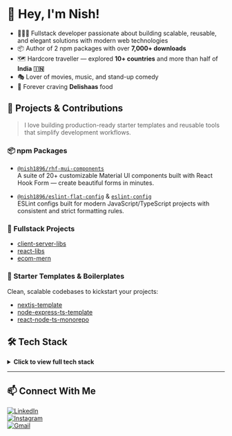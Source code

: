 
# 👋 Hey, I'm Nish!

- 👨🏻‍💻 Fullstack developer passionate about building scalable, reusable, and elegant solutions with modern web technologies  
- 📦 Author of 2 npm packages with over **7,000+ downloads**  
- 🗺️ Hardcore traveller — explored **10+ countries** and more than half of **India 🇮🇳**  
- 🎭 Lover of movies, music, and stand-up comedy  
- 🍕 Forever craving **Delishaas** food


## 🔧 Projects & Contributions

> I love building production-ready starter templates and reusable tools that simplify development workflows.

### 📦 npm Packages
- [`@nish1896/rhf-mui-components`](https://www.npmjs.com/package/@nish1896/rhf-mui-components)  
  A suite of 20+ customizable Material UI components built with React Hook Form — create beautiful forms in minutes.

- [`@nish1896/eslint-flat-config`](https://www.npmjs.com/package/@nish1896/eslint-flat-config) & [`eslint-config`](https://www.npmjs.com/package/@nish1896/eslint-config)  
  ESLint configs built for modern JavaScript/TypeScript projects with consistent and strict formatting rules.

### 🧩 Fullstack Projects

- [client-server-libs](https://github.com/nishkohli96/client-server-libs)
- [react-libs](https://github.com/nishkohli96/react-libs)  
- [ecom-mern](https://github.com/nishkohli96/ecom-mern)

  
### 🧰 Starter Templates & Boilerplates
Clean, scalable codebases to kickstart your projects:
- [nextjs-template](https://github.com/nishkohli96/nextjs-template)  
- [node-express-ts-template](https://github.com/nishkohli96/node-express-ts-template)  
- [react-node-ts-monorepo](https://github.com/nishkohli96/react-node-ts-monorepo)

## 🛠 Tech Stack

<details>
  <summary><strong>Click to view full tech stack</strong></summary>

### 💻 Languages  
![JavaScript](https://img.shields.io/badge/-JavaScript-F7DF1E?logo=javascript&logoColor=black&style=for-the-badge)
![TypeScript](https://img.shields.io/badge/-TypeScript-3178C6?logo=typescript&logoColor=white&style=for-the-badge)

### 🔧 Backend  
![Node.js](https://img.shields.io/badge/-Node.js-339933?logo=node.js&logoColor=white&style=for-the-badge)
![Express](https://img.shields.io/badge/-Express.js-000?logo=express&logoColor=white&style=for-the-badge)
![NestJS](https://img.shields.io/badge/-NestJS-E0234E?logo=nestjs&logoColor=white&style=for-the-badge)
![Fastify](https://img.shields.io/badge/-Fastify-000?logo=fastify&logoColor=white&style=for-the-badge)
![Jest](https://img.shields.io/badge/-Jest-C21325?logo=jest&logoColor=white&style=for-the-badge)
![Swagger](https://img.shields.io/badge/-Swagger-85EA2D?logo=swagger&logoColor=black&style=for-the-badge)

### 🌐 Frontend  
![React](https://img.shields.io/badge/-React-20232A?logo=react&logoColor=61DAFB&style=for-the-badge)
![Next.js](https://img.shields.io/badge/-Next.js-000?logo=next.js&logoColor=white&style=for-the-badge)
![Vite](https://img.shields.io/badge/-Vite-646CFF?logo=vite&logoColor=white&style=for-the-badge)
![Material UI](https://img.shields.io/badge/-Material_UI-007FFF?logo=mui&logoColor=white&style=for-the-badge)
![Tailwind CSS](https://img.shields.io/badge/-Tailwind_CSS-38B2AC?logo=tailwind-css&logoColor=white&style=for-the-badge)
![Bootstrap](https://img.shields.io/badge/-Bootstrap-7952B3?logo=bootstrap&logoColor=white&style=for-the-badge)
![Docusaurus](https://img.shields.io/badge/-Docusaurus-263238?logo=docusaurus&logoColor=white&style=for-the-badge)

### 📚 State & APIs  
![Redux](https://img.shields.io/badge/-Redux-764ABC?logo=redux&logoColor=white&style=for-the-badge)
![MobX](https://img.shields.io/badge/-MobX-FF9955?logo=mobx&logoColor=white&style=for-the-badge)
![GraphQL](https://img.shields.io/badge/-GraphQL-E10098?logo=graphql&logoColor=white&style=for-the-badge)
![Socket.IO](https://img.shields.io/badge/-Socket.IO-010101?logo=socket.io&logoColor=white&style=for-the-badge)
![Algolia](https://img.shields.io/badge/-Algolia-5468FF?logo=algolia&logoColor=white&style=for-the-badge)

### 🗃️ Databases  
![MongoDB](https://img.shields.io/badge/-MongoDB-47A248?logo=mongodb&logoColor=white&style=for-the-badge)
![PostgreSQL](https://img.shields.io/badge/-PostgreSQL-4169E1?logo=postgresql&logoColor=white&style=for-the-badge)
![MySQL](https://img.shields.io/badge/-MySQL-4479A1?logo=mysql&logoColor=white&style=for-the-badge)
![Redis](https://img.shields.io/badge/-Redis-DC382D?logo=redis&logoColor=white&style=for-the-badge)

### ✨ Code Quality  
![ESLint](https://img.shields.io/badge/-ESLint-4B32C3?logo=eslint&logoColor=white&style=for-the-badge)
![Prettier](https://img.shields.io/badge/-Prettier-F7B93E?logo=prettier&logoColor=black&style=for-the-badge)

### 📦 Package Managers  
![npm](https://img.shields.io/badge/-npm-CB3837?logo=npm&logoColor=white&style=for-the-badge)
![Yarn](https://img.shields.io/badge/-Yarn-2C8EBB?logo=yarn&logoColor=white&style=for-the-badge)
![pnpm](https://img.shields.io/badge/-pnpm-591A5D?logo=pnpm&logoColor=white&style=for-the-badge)

### ☁️ Cloud & Deployment  
![AWS](https://img.shields.io/badge/-AWS-232F3E?logo=amazonaws&logoColor=white&style=for-the-badge)
![Azure](https://img.shields.io/badge/-Azure-0078D4?logo=microsoftazure&logoColor=white&style=for-the-badge)
![Firebase](https://img.shields.io/badge/-Firebase-FFCA28?logo=firebase&logoColor=black&style=for-the-badge)

### ⚙️ DevOps & CI/CD  
![Docker](https://img.shields.io/badge/-Docker-2496ED?logo=docker&logoColor=white&style=for-the-badge)
![GitHub Actions](https://img.shields.io/badge/-GitHub_Actions-2088FF?logo=githubactions&logoColor=white&style=for-the-badge)
![Netlify](https://img.shields.io/badge/-Netlify-00C7B7?logo=netlify&logoColor=white&style=for-the-badge)
![Vercel](https://img.shields.io/badge/-Vercel-000?logo=vercel&logoColor=white&style=for-the-badge)
![PM2](https://img.shields.io/badge/-PM2-2B037A?logo=pm2&logoColor=white&style=for-the-badge)

### 🧩 Project Management  
![Jira](https://img.shields.io/badge/-Jira-0052CC?logo=jira&logoColor=white&style=for-the-badge)
![Confluence](https://img.shields.io/badge/-Confluence-172B4D?logo=confluence&logoColor=white&style=for-the-badge)

### 🖥️ IDE  
![VS Code](https://img.shields.io/badge/-VS_Code-007ACC?logo=visual-studio-code&logoColor=white&style=for-the-badge)

</details>

---

## 📫 Connect With Me

[![LinkedIn](https://img.shields.io/badge/-LinkedIn-0077B5?logo=linkedin&logoColor=white&style=for-the-badge)](https://www.linkedin.com/in/nishkohli96/)  
[![Instagram](https://img.shields.io/badge/-Instagram-E4405F?logo=instagram&logoColor=white&style=for-the-badge)](https://www.instagram.com/nocturnal_nish/)  
[![Gmail](https://img.shields.io/badge/-Gmail-EA4335?logo=gmail&logoColor=white&style=for-the-badge)](mailto:nishantkohli96@gmail.com)

